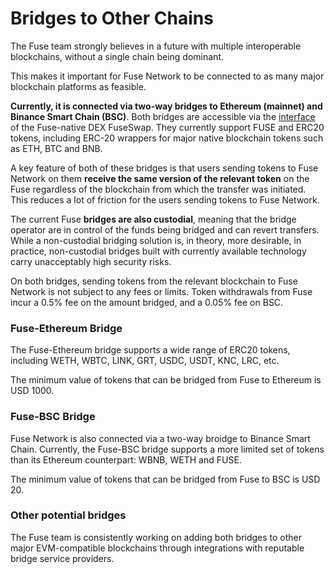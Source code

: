 # Bridges to Other Chains

The Fuse team strongly believes in a future with multiple interoperable blockchains, without a single chain being dominant.

This makes it important for Fuse Network to be connected to as many major blockchain platforms as feasible. 

**Currently, it is connected via two-way bridges to Ethereum (mainnet) and Binance Smart Chain (BSC)**. Both bridges are accessible via the [interface](https://fuseswap.com/#/bridge) of the Fuse-native DEX FuseSwap. They currently support FUSE and ERC20 tokens, including ERC-20 wrappers for major native blockchain tokens such as ETH, BTC and BNB.

A key feature of both of these bridges is that users sending tokens to Fuse Network on them **receive the same version of the relevant token** on the Fuse regardless of the blockchain from which the transfer was initiated. This reduces a lot of friction for the users sending tokens to Fuse Network.

The current Fuse **bridges are also custodial**, meaning that the bridge operator are in control of the funds being bridged and can revert transfers. While a non-custodial bridging solution is, in theory, more desirable, in practice, non-custodial bridges built with currently available technology carry unacceptably high security risks.

On both bridges, sending tokens from the relevant blockchain to Fuse Network is not subject to any fees or limits. Token withdrawals from Fuse incur a 0.5% fee on the amount bridged, and a 0.05% fee on BSC.   

### Fuse-Ethereum Bridge

The Fuse-Ethereum bridge supports a wide range of ERC20 tokens, including WETH, WBTC, LINK, GRT, USDC, USDT, KNC, LRC, etc. 

The minimum value of tokens that can be bridged from Fuse to Ethereum is USD 1000.

### Fuse-BSC Bridge  

Fuse Network is also connected via a two-way broidge to Binance Smart Chain. Currently, the Fuse-BSC bridge supports a more limited set of tokens than its Ethereum counterpart: WBNB, WETH and FUSE.

The minimum value of tokens that can be bridged from Fuse to BSC is USD 20.

### Other potential bridges

The Fuse team is consistently working on adding both bridges to other major EVM-compatible blockchains through integrations with reputable bridge service providers.  
